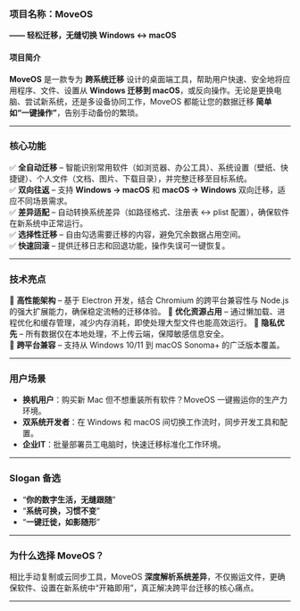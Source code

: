 ### **项目名称：MoveOS**  
**—— 轻松迁移，无缝切换 Windows ↔ macOS**  

#### **项目简介**  
**MoveOS** 是一款专为 **跨系统迁移** 设计的桌面端工具，帮助用户快速、安全地将应用程序、文件、设置从 **Windows 迁移到 macOS**，或反向操作。无论是更换电脑、尝试新系统，还是多设备协同工作，MoveOS 都能让您的数据迁移 **简单如“一键操作”**，告别手动备份的繁琐。  

---

### **核心功能**  
✅ **全自动迁移** – 智能识别常用软件（如浏览器、办公工具）、系统设置（壁纸、快捷键）、个人文件（文档、图片、下载目录），并完整迁移至目标系统。  
✅ **双向往返** – 支持 **Windows → macOS** 和 **macOS → Windows** 双向迁移，适应不同场景需求。  
✅ **差异适配** – 自动转换系统差异（如路径格式、注册表 ↔ plist 配置），确保软件在新系统中正常运行。  
✅ **选择性迁移** – 自由勾选需要迁移的内容，避免冗余数据占用空间。  
✅ **快速回滚** – 提供迁移日志和回退功能，操作失误可一键恢复。  

---

### **技术亮点**   
🔹 **高性能架构** – 基于 Electron 开发，结合 Chromium 的跨平台兼容性与 Node.js 的强大扩展能力，确保稳定流畅的迁移体验。
🔹 **优化资源占用** – 通过懒加载、进程优化和缓存管理，减少内存消耗，即使处理大型文件也能高效运行。 
🔹 **隐私优先** – 所有数据仅在本地处理，不上传云端，保障敏感信息安全。  
🔹 **跨平台兼容** – 支持从 Windows 10/11 到 macOS Sonoma+ 的广泛版本覆盖。  

---

### **用户场景**  
- **换机用户**：购买新 Mac 但不想重装所有软件？MoveOS 一键搬运你的生产力环境。  
- **双系统开发者**：在 Windows 和 macOS 间切换工作流时，同步开发工具和配置。  
- **企业IT**：批量部署员工电脑时，快速迁移标准化工作环境。  

---

### **Slogan 备选**  
- “**你的数字生活，无缝跟随**”  
- “**系统可换，习惯不变**”  
- “**一键迁徙，如影随形**”  

---

### **为什么选择 MoveOS？**  
相比手动复制或云同步工具，MoveOS **深度解析系统差异**，不仅搬运文件，更确保软件、设置在新系统中“开箱即用”，真正解决跨平台迁移的核心痛点。  

---
